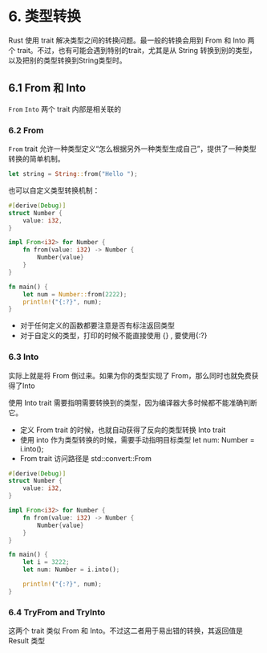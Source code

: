 # 6. 类型转换

Rust 使用 trait 解决类型之间的转换问题。最一般的转换会用到 From 和 Into 两个 trait。不过，也有可能会遇到特别的trait，尤其是从 String 转换到别的类型，以及把别的类型转换到String类型时。

## 6.1 From 和 Into

`From` `Into` 两个 trait 内部是相关联的

### 6.2 From 

`From` trait 允许一种类型定义“怎么根据另外一种类型生成自己”，提供了一种类型转换的简单机制。

```rust 
let string = String::from("Hello ");
```

也可以自定义类型转换机制：

```rust 
#[derive(Debug)]
struct Number {
    value: i32,
}

impl From<i32> for Number {
    fn from(value: i32) -> Number {
        Number{value}
    }
}

fn main() {
    let num = Number::from(2222);
    println!("{:?}", num);
}
```

- 对于任何定义的函数都要注意是否有标注返回类型
- 对于自定义的类型，打印的时候不能直接使用 {} , 要使用{:?}


### 6.3 Into 

实际上就是将 From 倒过来。如果为你的类型实现了 From，那么同时也就免费获得了Into

使用 Into trait 需要指明需要转换到的类型，因为编译器大多时候都不能准确判断它。

- 定义 From trait 的时候，也就自动获得了反向的类型转换 Into trait
- 使用 into 作为类型转换的时候，需要手动指明目标类型 let num: Number = i.into();
- From trait 访问路径是 std::convert::From

```rust
#[derive(Debug)]
struct Number {
    value: i32,
}

impl From<i32> for Number {
    fn from(value: i32) -> Number {
        Number{value}
    }
}

fn main() {
    let i = 3222;
    let num: Number = i.into();

    println!("{:?}", num);
}
```


### 6.4 TryFrom and TryInto

这两个 trait 类似 From 和 Into。不过这二者用于易出错的转换，其返回值是 Result 类型


